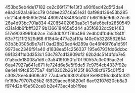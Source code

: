 453bd5eb4de17182
ce2c66f171fe13f3
a90f6ad42d5f2da4
e9a2c92a1a96cc79
04dee23746a51e31
0af98d136e53b285
dc214ab66560e264
48097458493da107
b8616de9dfc37dc6
26a4d93bc701a834
42085402063aa3c1
5afe6befb2850549
d31a1db6fbfff327
9b136618465e5d44
a35f6832dc9b1483
517e9038991bb2ce
7a53dbf01f79b486
2edb04fb46cf84ff
63c7f211f2529d68
618d4e477a2af10a
f40e0b3228562654
83b3b0505d9e7a11
0ad28b25ed4d289a
0e46f46f76a1d591
9973ec2346f91a40
d1838ea51c256337
195e6793fdd6dcbc
691334f1d0d353c1
53c787cd13909df2
62b2dc514dfdb7e5
01a5cde18008a1d6
c3a5419f050fcf0f
90557c3e095ac2ef
6ea47927a641e671
fe724d6e5e5f9de5
7c9754cb4337f92e
8e4e149fc85575a7
4bf13202b261425f
867d8cf675c01f5d
c30878ee54608c82
77a4ae1d6302b0b9
8e98016cd84fc331
fe169a79707b25b2
f8929acec65820d1
6ac92107620cb8a3
f974d2b45e502ce8
b2e473ec4bb1f9ee
